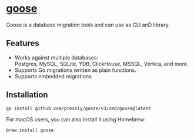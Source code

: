# [goose](https://github.com/pressly/goose)
Goose is a database migration tools and can use as CLI anD library.<br/>
## Features
* Works against multiple databases:<br/>
    Postgres, MySQL, SQLite, YDB, ClickHouse, MSSQL, Vertica, and more.
* Supports Go migrations written as plain functions.
* Supports embedded migrations.

## Installation
```bash
go install github.com/pressly/goose/v3/cmd/goose@latest
```
For macOS users, you can also install it using Homebrew:
```bash
brew install goose
```


